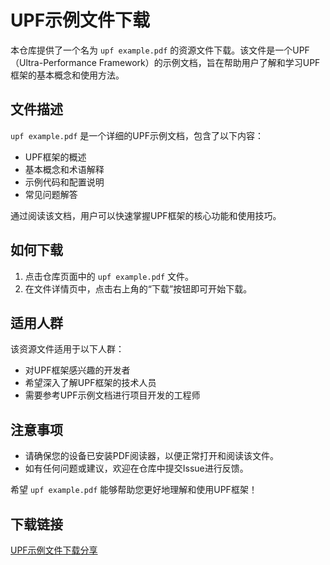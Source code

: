 # UPF示例文件下载

本仓库提供了一个名为 `upf example.pdf` 的资源文件下载。该文件是一个UPF（Ultra-Performance Framework）的示例文档，旨在帮助用户了解和学习UPF框架的基本概念和使用方法。

## 文件描述

`upf example.pdf` 是一个详细的UPF示例文档，包含了以下内容：

- UPF框架的概述
- 基本概念和术语解释
- 示例代码和配置说明
- 常见问题解答

通过阅读该文档，用户可以快速掌握UPF框架的核心功能和使用技巧。

## 如何下载

1. 点击仓库页面中的 `upf example.pdf` 文件。
2. 在文件详情页中，点击右上角的“下载”按钮即可开始下载。

## 适用人群

该资源文件适用于以下人群：

- 对UPF框架感兴趣的开发者
- 希望深入了解UPF框架的技术人员
- 需要参考UPF示例文档进行项目开发的工程师

## 注意事项

- 请确保您的设备已安装PDF阅读器，以便正常打开和阅读该文件。
- 如有任何问题或建议，欢迎在仓库中提交Issue进行反馈。

希望 `upf example.pdf` 能够帮助您更好地理解和使用UPF框架！

## 下载链接

[UPF示例文件下载分享](https://pan.quark.cn/s/73b0befbf0cd)